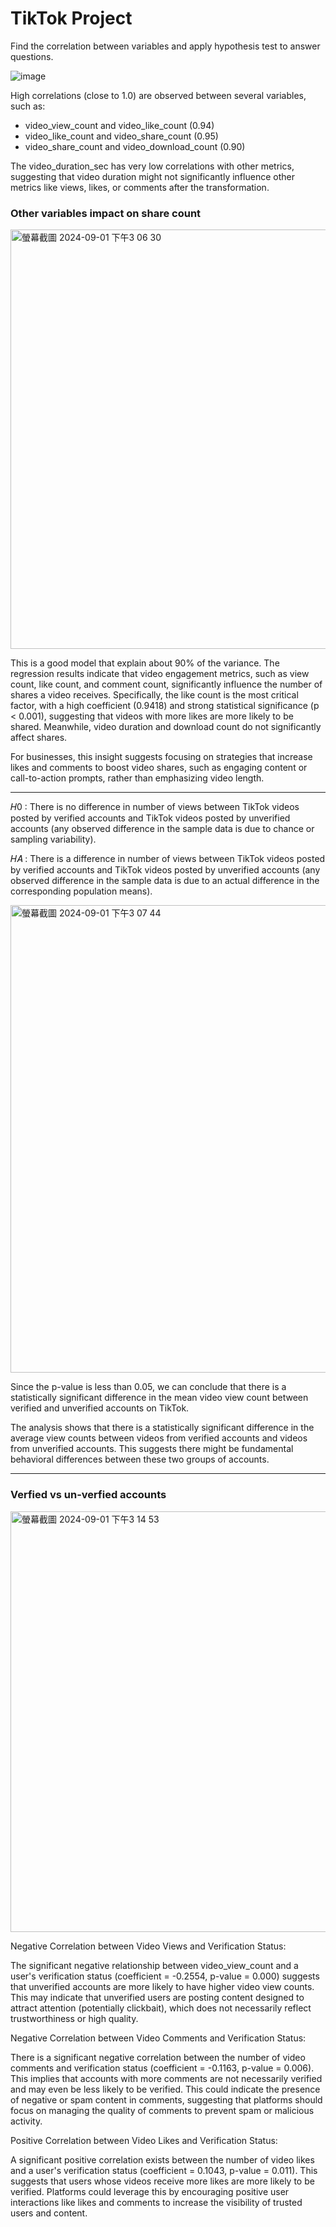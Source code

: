 # TikTok Project
Find the correlation between variables and apply hypothesis test to answer questions.

![image](https://github.com/user-attachments/assets/d54eff35-a9e8-4dd4-b34c-71c80d411912)

High correlations (close to 1.0) are observed between several variables, such as:
- video_view_count and video_like_count (0.94)
- video_like_count and video_share_count (0.95)
- video_share_count and video_download_count (0.90)

The video_duration_sec has very low correlations with other metrics, suggesting that video duration might not significantly influence other metrics like views, likes, or comments after the transformation.

### Other variables impact on share count

<img width="671" alt="螢幕截圖 2024-09-01 下午3 06 30" src="https://github.com/user-attachments/assets/f4db6bac-7f3f-44e4-8cb7-c059a4156727">

This is a good model that explain about 90% of the variance. The regression results indicate that video engagement metrics, such as view count, like count, and comment count, significantly influence the number of shares a video receives. Specifically, the like count is the most critical factor, with a high coefficient (0.9418) and strong statistical significance (p < 0.001), suggesting that videos with more likes are more likely to be shared. Meanwhile, video duration and download count do not significantly affect shares.

For businesses, this insight suggests focusing on strategies that increase likes and comments to boost video shares, such as engaging content or call-to-action prompts, rather than emphasizing video length.
__________
𝐻0
 : There is no difference in number of views between TikTok videos posted by verified accounts and TikTok videos posted by unverified accounts (any observed difference in the sample data is due to chance or sampling variability).

𝐻𝐴
: There is a difference in number of views between TikTok videos posted by verified accounts and TikTok videos posted by unverified accounts (any observed difference in the sample data is due to an actual difference in the corresponding population means).

<img width="748" alt="螢幕截圖 2024-09-01 下午3 07 44" src="https://github.com/user-attachments/assets/ec8b157a-24b9-4c3e-8f83-7ddf5dcb9dab">

Since the p-value is less than 0.05, we can conclude that there is a statistically significant difference in the mean video view count between verified and unverified accounts on TikTok.

The analysis shows that there is a statistically significant difference in the average view counts between videos from verified accounts and videos from unverified accounts. This suggests there might be fundamental behavioral differences between these two groups of accounts.

_____
### Verfied vs un-verfied accounts

<img width="673" alt="螢幕截圖 2024-09-01 下午3 14 53" src="https://github.com/user-attachments/assets/5b17ee18-806d-4901-aad7-96177dcd2d2e">

Negative Correlation between Video Views and Verification Status:

The significant negative relationship between video_view_count and a user's verification status (coefficient = -0.2554, p-value = 0.000) suggests that unverified accounts are more likely to have higher video view counts. This may indicate that unverified users are posting content designed to attract attention (potentially clickbait), which does not necessarily reflect trustworthiness or high quality.

Negative Correlation between Video Comments and Verification Status:

There is a significant negative correlation between the number of video comments and verification status (coefficient = -0.1163, p-value = 0.006). This implies that accounts with more comments are not necessarily verified and may even be less likely to be verified. This could indicate the presence of negative or spam content in comments, suggesting that platforms should focus on managing the quality of comments to prevent spam or malicious activity.

Positive Correlation between Video Likes and Verification Status:

A significant positive correlation exists between the number of video likes and a user's verification status (coefficient = 0.1043, p-value = 0.011). This suggests that users whose videos receive more likes are more likely to be verified. Platforms could leverage this by encouraging positive user interactions like likes and comments to increase the visibility of trusted users and content.
